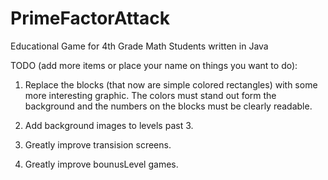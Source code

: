 # PrimeFactorAttack
Educational Game for 4th Grade Math Students written in Java

TODO (add more items or place your name on things you want to do):<br>
  1) Replace the blocks (that now are simple colored rectangles) with some more interesting graphic. 
      The colors must stand out form the background and the numbers on the blocks must be clearly readable.
      
  2) Add background images to levels past 3.
  
  3) Greatly improve transision screens.
  
  4) Greatly improve bounusLevel games.
